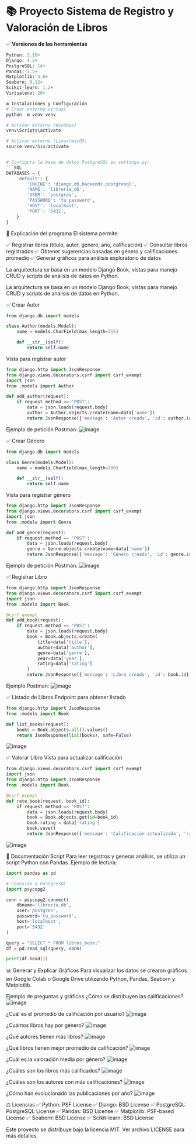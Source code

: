 # 📚 Proyecto Sistema de Registro y Valoración de Libros

✅ **Versiones de las herramientas**

```python
Python: 3.10+
Django: 4.2+
PostgreSQL: 14+
Pandas: 1.5+
Matplotlib: 3.6+
Seaborn: 0.12+
Scikit-learn: 1.2+
Virtualenv: 20+

⚙️ Instalaciones y Configuración
# Crear entorno virtual
python -m venv venv

# Activar entorno (Windows)
venv\Scripts\activate

# Activar entorno (Linux/macOS)
source venv/bin/activate


# Configura la base de datos PostgreSQL en settings.py:
```SQL
DATABASES = {
    'default': {
        'ENGINE': 'django.db.backends.postgresql',
        'NAME': 'libreria_db',
        'USER': 'postgres',
        'PASSWORD': 'tu_password',
        'HOST': 'localhost',
        'PORT': '5432',
    }
}
```
📖 Explicación del programa
El sistema permite:

✅ Registrar libros (título, autor, género, año, calificación)
✅ Consultar libros registrados
✅ Obtener sugerencias basadas en género y calificaciones promedio
✅ Generar gráficos para análisis exploratorio de datos

La arquitectura se basa en un modelo Django Book, vistas para manejo CRUD y scripts de análisis de datos en Python.

La arquitectura se basa en un modelo Django Book, vistas para manejo CRUD y scripts de análisis de datos en Python.

✅ Crear Autor
```python
from django.db import models

class Author(models.Model):
    name = models.CharField(max_length=255)

    def __str__(self):
        return self.name
```
Vista para registrar autor
```python
from django.http import JsonResponse
from django.views.decorators.csrf import csrf_exempt
import json
from .models import Author

def add_author(request):
    if request.method == 'POST':
        data = json.loads(request.body)
        author = Author.objects.create(name=data['name'])
        return JsonResponse({'message': 'Autor creado', 'id': author.id})
```
Ejemplo de petición Postman:
![image](https://github.com/user-attachments/assets/7ba07caa-2dc1-44bd-a1e2-07665aa1816c)

✅ Crear Género
```python
from django.db import models

class Genre(models.Model):
    name = models.CharField(max_length=100)

    def __str__(self):
        return self.name
```
Vista para registrar género
```python
from django.http import JsonResponse
from django.views.decorators.csrf import csrf_exempt
import json
from .models import Genre

def add_genre(request):
    if request.method == 'POST':
        data = json.loads(request.body)
        genre = Genre.objects.create(name=data['name'])
        return JsonResponse({'message': 'Género creado', 'id': genre.id})
```
Ejemplo de petición Postman:
![image](https://github.com/user-attachments/assets/f7b2e182-1cc1-4479-8856-838539921384)

✅ Registrar Libro
```python
from django.http import JsonResponse
from django.views.decorators.csrf import csrf_exempt
import json
from .models import Book

@csrf_exempt
def add_book(request):
    if request.method == 'POST':
        data = json.loads(request.body)
        book = Book.objects.create(
            title=data['title'],
            author=data['author'],
            genre=data['genre'],
            year=data['year'],
            rating=data['rating']
        )
        return JsonResponse({'message': 'Libro creado', 'id': book.id})
```
Ejemplo Postman:
![image](https://github.com/user-attachments/assets/5932ba8c-1e60-4c55-8d70-33fdfc8e1266)

✅ Listado de Libros
Endpoint para obtener listado
```python
from django.http import JsonResponse
from .models import Book

def list_books(request):
    books = Book.objects.all().values()
    return JsonResponse(list(books), safe=False)
```
![image](https://github.com/user-attachments/assets/aef1ac14-2543-48af-a278-be56b27db4d7)

✅ Valorar Libro
Vista para actualizar calificación
```python
from django.views.decorators.csrf import csrf_exempt
import json
from django.http import JsonResponse
from .models import Book

@csrf_exempt
def rate_book(request, book_id):
    if request.method == 'POST':
        data = json.loads(request.body)
        book = Book.objects.get(id=book_id)
        book.rating = data['rating']
        book.save()
        return JsonResponse({'message': 'Calificación actualizada', 'rating': book.rating})
```
![image](https://github.com/user-attachments/assets/644594f3-e433-4b4a-8529-e31002b63ee4)

📝 Documentación Script
Para leer registros y generar análisis, se utiliza un script Python con Pandas. Ejemplo de lectura:
```python
import pandas as pd

# Conexión a PostgreSQL
import psycopg2

conn = psycopg2.connect(
    dbname='libreria_db',
    user='postgres',
    password='tu_password',
    host='localhost',
    port='5432'
)

query = "SELECT * FROM libros_book;"
df = pd.read_sql(query, conn)

print(df.head())
```
📊 Generar y Explicar Gráficos
Para visualizar los datos se crearon gráficos en Google Colab o Google Drive utilizando Python, Pandas, Seaborn y Matplotlib.

Ejemplo de preguntas y gráficos
¿Cómo se distribuyen las calificaciones?
![image](https://github.com/user-attachments/assets/46ac5f8a-1f7f-4991-bd98-247d0052054f)

¿Cuál es el promedio de calificación por usuario?
![image](https://github.com/user-attachments/assets/72d3c8d3-1b3e-4fc7-8495-9b835697bb59)

¿Cuántos libros hay por género?
![image](https://github.com/user-attachments/assets/b7ad53f5-7a02-4860-805e-c15d11abfcf8)

¿Qué autores tienen más libros?
![image](https://github.com/user-attachments/assets/ac54fee6-4cea-4e8e-ab5f-ee2c05a32266)

¿Qué libros tienen mejor promedio de calificación?
![image](https://github.com/user-attachments/assets/1f71571c-52b6-4f1e-8017-1071c0a3bac2)

¿Cuál es la valoración media por género?
![image](https://github.com/user-attachments/assets/887b850b-bc85-4d78-afad-58d74ecf8762)

¿Cuáles son los libros más calificados?
![image](https://github.com/user-attachments/assets/8dfc5e73-714b-4e73-b5da-731fb1c34cb7)

¿Cuáles son los autores con más calificaciones?
![image](https://github.com/user-attachments/assets/366fe945-7413-425a-8870-054ca8244add)

¿Cómo han evolucionado las publicaciones por año?
![image](https://github.com/user-attachments/assets/116e7644-5da6-4258-9aaf-96b4e9521fe9)


⚖️ Licencias
✅ Python: PSF License
✅ Django: BSD License
✅ PostgreSQL: PostgreSQL License
✅ Pandas: BSD License
✅ Matplotlib: PSF-based License
✅ Seaborn: BSD License
✅ Scikit-learn: BSD License

Este proyecto se distribuye bajo la licencia MIT. Ver archivo LICENSE para más detalles.
